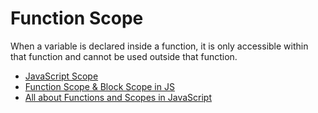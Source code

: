 # Function Scope

When a variable is declared inside a function, it is only accessible within that function and cannot be used outside that function.

- [JavaScript Scope](https://www.w3schools.com/js/js_scope.asp)
- [Function Scope & Block Scope in JS](https://medium.com/nerd-for-tech/function-scope-block-scope-in-js-d29c8e7cd216)
- [All about Functions and Scopes in JavaScript](https://www.geeksforgeeks.org/all-about-functions-and-scopes-in-javascript/)
